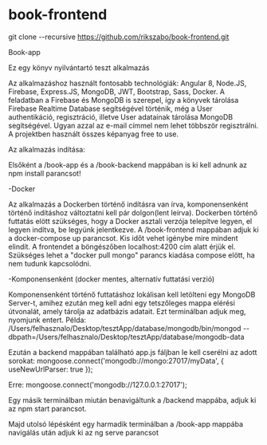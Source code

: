 # book-frontend

git clone --recursive https://github.com/rikszabo/book-frontend.git

Book-app

Ez egy könyv nyilvántartó teszt alkalmazás 

Az alkalmazáshoz használt fontosabb technológiák: Angular 8, Node.JS, Firebase, Express.JS, MongoDB, JWT, Bootstrap, Sass, Docker.
A feladatban a Firebase és MongoDB is szerepel, így a könyvek tárolása Firebase Realtime Database segítségével történik, 
még a User authentikáció, regisztráció, illetve User adatainak tárolása MongoDB segítségével. Ugyan azzal az e-mail címmel nem lehet többször regisztrálni. A projektben használt összes képanyag free to use. 


Az alkalmazás indítása:

Elsőként a /book-app és a /book-backend mappában is ki kell adnunk az npm install parancsot!

-Docker

Az alkalmazás a Dockerben történő indításra van írva, komponensenként történő indításhoz változtatni kell pár dolgon(lent leírva).
Dockerben történő futtatás elött szükséges, hogy a Docker asztali verzója telepítve legyen, el legyen indítva, be legyünk jelentkezve.
A /book-frontend mappában adjuk ki a docker-compose up parancsot. Kis időt vehet igénybe mire mindent elindít.
A frontendet a böngészőben localhost:4200 cím alatt érjük el. Szükséges lehet a "docker pull mongo" parancs kiadása compose elött, ha nem tudunk kapcsolódni.

-Komponensenként (docker mentes, alternatív futtatási verzió)

Komponensenként történő futtatáshoz lokálisan kell letölteni egy MongoDB Server-t,
amihez ezután meg kell adni egy tetszőleges mappa elérési útvonalát, amely tárolja az adatbázis adatait. Ezt terminálban adjuk meg, nyomjunk entert.
Példa: /Users/felhasznalo/Desktop/tesztApp/database/mongodb/bin/mongod --dbpath=/Users/felhasznalo/Desktop/tesztApp/database/mongodb-data

Ezután a backend mappában található app.js fáljban le kell cserélni az adott sorokat: 
mongoose.connect('mongodb://mongo:27017/myData',  {
  useNewUrlParser: true
});

Erre:
mongoose.connect('mongodb://127.0.0.1:27017');

Egy másik terminálban miután benavigáltunk a /backend mappába, adjuk ki az npm start parancsot.

Majd utolsó lépésként egy harmadik terminálban a /book-app mappába navigálás után adjuk ki az ng serve parancsot
